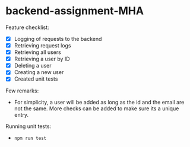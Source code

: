 # backend-assignment-MHA

Feature checklist:
- [x] Logging of requests to the backend
- [x] Retrieving request logs
- [x] Retrieving all users
- [x] Retrieving a user by ID
- [x] Deleting a user
- [x] Creating a new user
- [x] Created unit tests 

Few remarks:
- For simplicity, a user will be added as long as the id and the email are not the same. More checks can be added to make sure its a unique entry.

Running unit tests:
- `npm run test`
